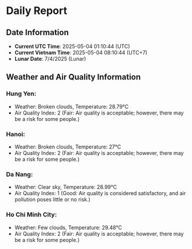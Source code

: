 # Daily Report
## Date Information
- **Current UTC Time**: 2025-05-04 01:10:44 (UTC)
- **Current Vietnam Time**: 2025-05-04 08:10:44 (UTC+7)
- **Lunar Date**: 7/4/2025 (Lunar)

## Weather and Air Quality Information

### Hung Yen:
- Weather: Broken clouds, Temperature: 28.79°C
- Air Quality Index: 2 (Fair: Air quality is acceptable; however, there may be a risk for some people.)

### Hanoi:
- Weather: Broken clouds, Temperature: 27°C
- Air Quality Index: 2 (Fair: Air quality is acceptable; however, there may be a risk for some people.)

### Da Nang:
- Weather: Clear sky, Temperature: 28.99°C
- Air Quality Index: 1 (Good: Air quality is considered satisfactory, and air pollution poses little or no risk.)

### Ho Chi Minh City:
- Weather: Few clouds, Temperature: 29.48°C
- Air Quality Index: 2 (Fair: Air quality is acceptable; however, there may be a risk for some people.)

